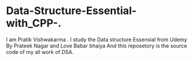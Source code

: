 # Data-Structure-Essential-with_CPP-.

I am Pratik Vishwakarma .
I study the Data structure Essensial from Udemy By Prateek Nagar
and Love Babar bhaiya
And this reposetory is the source code of my all work of DSA.
